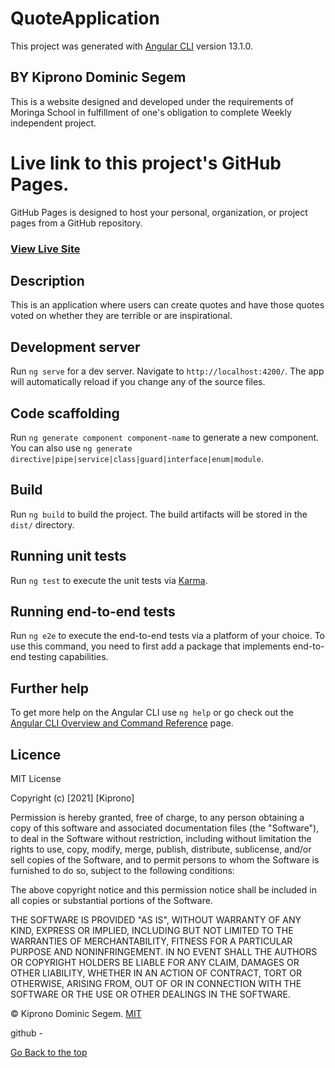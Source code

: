 # QuoteApplication

This project was generated with [Angular CLI](https://github.com/angular/angular-cli) version 13.1.0.
## BY Kiprono Dominic Segem
 This is a website designed and developed under the requirements of Moringa School in fulfillment of one's obligation to complete Weekly independent project.
 # Live link to this project's GitHub Pages.
GitHub Pages is designed to host your personal, organization, or project pages from a GitHub repository.
### [View Live Site](https://segem001quoteapp.netlify.app/)
## Description
This is an application where users can create quotes and have those quotes voted on whether they are terrible or are inspirational.


## Development server

Run `ng serve` for a dev server. Navigate to `http://localhost:4200/`. The app will automatically reload if you change any of the source files.

## Code scaffolding

Run `ng generate component component-name` to generate a new component. You can also use `ng generate directive|pipe|service|class|guard|interface|enum|module`.

## Build

Run `ng build` to build the project. The build artifacts will be stored in the `dist/` directory.

## Running unit tests

Run `ng test` to execute the unit tests via [Karma](https://karma-runner.github.io).

## Running end-to-end tests

Run `ng e2e` to execute the end-to-end tests via a platform of your choice. To use this command, you need to first add a package that implements end-to-end testing capabilities.

## Further help

To get more help on the Angular CLI use `ng help` or go check out the [Angular CLI Overview and Command Reference](https://angular.io/cli) page.
## Licence

MIT License

Copyright (c) [2021] [Kiprono]

Permission is hereby granted, free of charge, to any person obtaining a copy
of this software and associated documentation files (the "Software"), to deal
in the Software without restriction, including without limitation the rights
to use, copy, modify, merge, publish, distribute, sublicense, and/or sell
copies of the Software, and to permit persons to whom the Software is
furnished to do so, subject to the following conditions:

The above copyright notice and this permission notice shall be included in all
copies or substantial portions of the Software.

THE SOFTWARE IS PROVIDED "AS IS", WITHOUT WARRANTY OF ANY KIND, EXPRESS OR
IMPLIED, INCLUDING BUT NOT LIMITED TO THE WARRANTIES OF MERCHANTABILITY,
FITNESS FOR A PARTICULAR PURPOSE AND NONINFRINGEMENT. IN NO EVENT SHALL THE
AUTHORS OR COPYRIGHT HOLDERS BE LIABLE FOR ANY CLAIM, DAMAGES OR OTHER
LIABILITY, WHETHER IN AN ACTION OF CONTRACT, TORT OR OTHERWISE, ARISING FROM,
OUT OF OR IN CONNECTION WITH THE SOFTWARE OR THE USE OR OTHER DEALINGS IN THE
SOFTWARE.

©️ Kiprono Dominic Segem. [MIT](https://choosealicense.com/licenses/mit/)



github - 

[Go Back to the top](#Segem)

